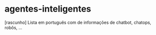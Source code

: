 # agentes-inteligentes
[rascunho] Lista em português com de informações de chatbot, chatops, robôs, ...
